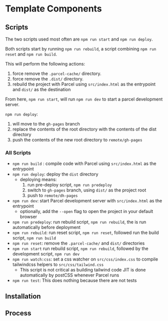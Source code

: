 # Template Components

## Scripts
The two scripts used most often are `npm run start` and `npm run deploy`.

Both scripts start by running `npm run rebuild`, a script combining `npm run reset` and `npm run build`.

This will perform the following actions:
1. force remove the `.parcel-cache/` directory.
2. force remove the `.dist/` directory.
3. rebuild the project with Parcel using `src/index.html` as the entrypoint and `dist/` as the destination

From here, `npm run start`, will run `npm run dev` to start a parcel development server.

`npm run deploy`:
1. will move to the `gh-pages` branch
2. replace the contents of the root directory with the contents of the dist directory
3. push the contents of the new root directory to `remote/gh-pages`


### All Scripts
  - `npm run build` : compile code with Parcel using `src/index.html` as the entrypoint
  - `npm run deploy`: deploy the `dist` directory
    - deploying means:
      1. run pre-deploy script, `npm run predeploy`
      2. switch to `gh-pages` branch, using `dist/` as the project root
      3. push to `remote/dh-pages`
  - `npm run dev`: start Parcel development server with `src/index.html` as the entrypoint
    - optionally, add the `--open` flag to open the project in your default browser
  - `npm run predeploy`: run rebuild script, `npm run rebuild`, the is run automatically before deployment
  - `npm run rebuild`: run reset script, `npm run reset`, followed run the build script, `npm run build`
  - `npm run reset`: remove the `.parcel-cache/` and `dist/` directories
  - `npm run start` run rebuild script, `npm run rebuild`, followed by the development script, `npm run dev`
  - `npm run watch:css`: set a css watcher on `src/css/index.css` to compile tailwindcss helpers to `src/css/tailwind.css`
    - This script is not critical as building tailwind code JIT is done automatically by postCSS whenever Parcel runs
  - `npm run test`: This does nothing because there are not tests


## Installation


## Process
